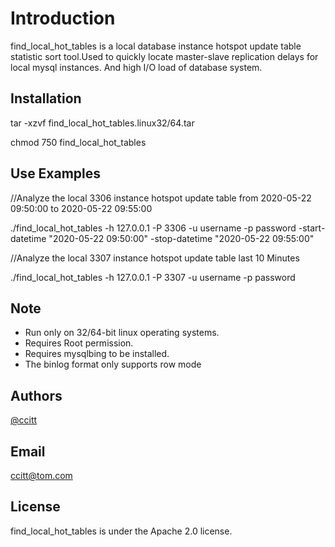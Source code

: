 # Introduction
find_local_hot_tables is a local database instance hotspot update table statistic sort tool.Used to quickly locate master-slave replication delays for local mysql instances. And high I/O load of database system.

## Installation
tar -xzvf find_local_hot_tables.linux32/64.tar

chmod 750 find_local_hot_tables

## Use Examples
//Analyze the local 3306 instance hotspot update table from 2020-05-22 09:50:00 to 2020-05-22 09:55:00

./find_local_hot_tables -h 127.0.0.1 -P 3306 -u username -p password -start-datetime "2020-05-22 09:50:00" -stop-datetime "2020-05-22 09:55:00"

//Analyze the local 3307 instance hotspot update table last 10 Minutes

./find_local_hot_tables -h 127.0.0.1 -P 3307 -u username -p password

## Note
* Run only on 32/64-bit linux operating systems.
* Requires Root permission.
* Requires mysqlbing to be installed.
* The binlog format only supports row mode

## Authors
[@ccitt](https://github.com/ccitt)

## Email
ccitt@tom.com

## License
find_local_hot_tables is under the Apache 2.0 license. 
